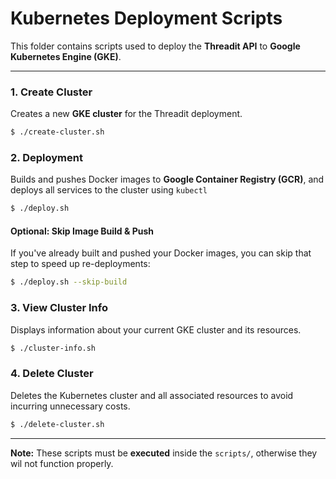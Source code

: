 # Kubernetes Deployment Scripts

This folder contains scripts used to deploy the **Threadit API** to **Google Kubernetes Engine (GKE)**.

---

### 1. Create Cluster

Creates a new **GKE cluster** for the Threadit deployment.

```bash
$ ./create-cluster.sh
```
### 2. Deployment 

Builds and pushes Docker images to **Google Container Registry (GCR)**, and deploys all services to the cluster using `kubectl`

```bash
$ ./deploy.sh
```

#### Optional: Skip Image Build & Push

If you've already built and pushed your Docker images, you can skip that step to speed up re-deployments:

```bash
$ ./deploy.sh --skip-build
```

### 3. View Cluster Info 

Displays information about your current GKE cluster and its resources.

```bash
$ ./cluster-info.sh
```

### 4. Delete Cluster

Deletes the Kubernetes cluster and all associated resources to avoid incurring unnecessary costs.

```bash
$ ./delete-cluster.sh
```

---

**Note:** These scripts must be **executed** inside the `scripts/`, otherwise they wil not function properly.
